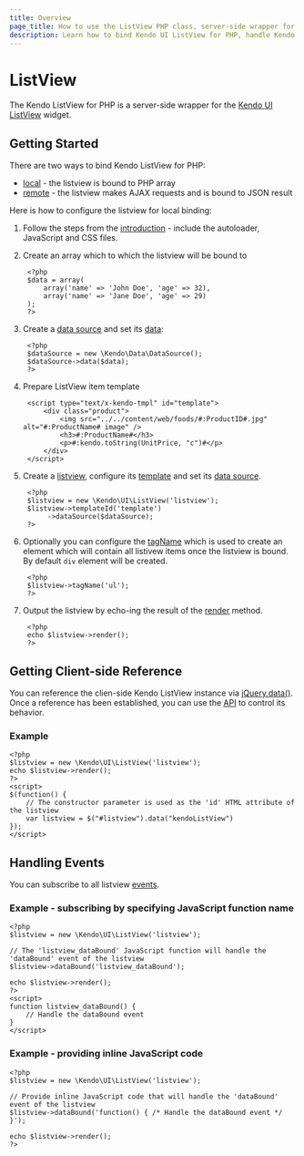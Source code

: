 ```yaml
---
title: Overview
page_title: How to use the ListView PHP class, server-side wrapper for Kendo UI ListView widget
description: Learn how to bind Kendo UI ListView for PHP, handle Kendo UI ListView Events, access an existing listview.
---
```


# ListView

The Kendo ListView for PHP is a server-side wrapper for the [Kendo UI ListView](/api/web/listview) widget.

## Getting Started

There are two ways to bind Kendo ListView for PHP:

* [local](/php/widgets/listview/local-binding) - the listview is bound to PHP array
* [remote](/php/widgets/listview/remote-binding) - the listview makes AJAX requests and is bound to JSON result

Here is how to configure the listview for local binding:

1. Follow the steps from the [introduction](/php/introduction) - include the autoloader, JavaScript and CSS files.
2. Create an array which to which the listview will be bound to

        <?php
        $data = array(
            array('name' => 'John Doe', 'age' => 32),
            array('name' => 'Jane Doe', 'age' => 29)
        );
        ?>
3. Create a [data source](/api/php/Kendo/Data/DataSource) and set its [data](/api/php/Kendo/Data/DataSource#data):

        <?php
        $dataSource = new \Kendo\Data\DataSource();
        $dataSource->data($data);
        ?>
4. Prepare ListView item template

		<script type="text/x-kendo-tmpl" id="template">
    		<div class="product">
        		<img src="../../content/web/foods/#:ProductID#.jpg" alt="#:ProductName# image" />
        		<h3>#:ProductName#</h3>
        		<p>#:kendo.toString(UnitPrice, "c")#</p>
    		</div>
		</script>

5. Create a [listview](/api/php/Kendo/UI/ListView), configure its [template](/api/php/Kendo/UI/ListView#template) and set its [data source](/api/php/Kendo/UI/ListView#datasource).

        <?php        
        $listview = new \Kendo\UI\ListView('listview');		
        $listview->templateId('template')
             ->dataSource($dataSource);
        ?>

6. Optionally you can configure the [tagName](/api/php/Kendo/UI/ListView#tagname) which is used to create an element which will contain all listivew items once the listview is bound. By default `div` element will be created.

		<?php
		$listview->tagName('ul');
		?>

7. Output the listview by echo-ing the result of the [render](/api/php/Kendo/UI/Widget#render) method.

        <?php
        echo $listview->render();
        ?>

## Getting Client-side Reference

You can reference the clien-side Kendo ListView instance via [jQuery.data()](http://api.jquery.com/jQuery.data/).
Once a reference has been established, you can use the [API](/api/web/listview#methods) to control its behavior.


### Example

    <?php
    $listview = new \Kendo\UI\ListView('listview');
    echo $listview->render();
    ?>
    <script>
    $(function() {
        // The constructor parameter is used as the 'id' HTML attribute of the listview
        var listview = $("#listview").data("kendoListView")
    });
    </script>

## Handling Events

You can subscribe to all listview [events](/api/web/listview#events).

### Example - subscribing by specifying JavaScript function name

    <?php
    $listview = new \Kendo\UI\ListView('listview');

    // The 'listview_dataBound' JavaScript function will handle the 'dataBound' event of the listview
    $listview->dataBound('listview_dataBound');

    echo $listview->render();
    ?>
    <script>
    function listview_dataBound() {
        // Handle the dataBound event
    }
    </script>

### Example - providing inline JavaScript code

    <?php
    $listview = new \Kendo\UI\ListView('listview');

    // Provide inline JavaScript code that will handle the 'dataBound' event of the listview
    $listview->dataBound('function() { /* Handle the dataBound event */ }');

    echo $listview->render();
    ?>
